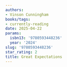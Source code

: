 ```yaml
---
authors:
- Vinson Cunningham
books/tags:
- currently-reading
date: 2025-04-22
params:
  isbn13: '9780593448236'
  year: '2024'
slug: '9780593448236'
star_rating: 2
title: Great Expectations
---
```



<!--more-->